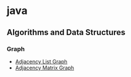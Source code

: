 # java

## Algorithms and Data Structures

### Graph
- [Adjacency List Graph](./src/com/algo/fun/ALGraph.java)
- [Adjacency Matrix Graph](./src/com/algo/fun/AMGraph.java)

